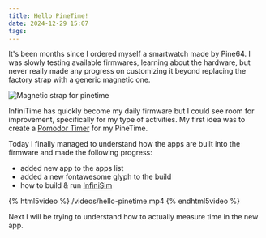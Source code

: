 ```yaml
---
title: Hello PineTime!
date: 2024-12-29 15:07
tags:
---
```


It's been months since I ordered myself a smartwatch made by Pine64. 
I was slowly testing available firmwares, learning about the hardware, but never really made any progress on customizing it beyond replacing the factory strap with a generic magnetic one. 

![Magnetic strap for pinetime](/images/custom-pinetime-strap.jpg "Pinetime magnetic strap")

InfiniTime has quickly become my daily firmware but I could see room for improvement, specifically for my type of activities. My first idea was to create a [Pomodor Timer](https://en.wikipedia.org/wiki/Pomodoro_Technique "Pomodoro") for my PineTime.

Today I finally managed to understand how the apps are built into the firmware and made the following progress:
- added new app to the apps list
- added a new fontawesome glyph to the build
- how to build & run [InfiniSim](https://github.com/InfiniTimeOrg/InfiniSim "InfiniTime Simulator")

{% html5video %} /videos/hello-pinetime.mp4 {% endhtml5video %}

Next I will be trying to understand how to actually measure time in the new app.